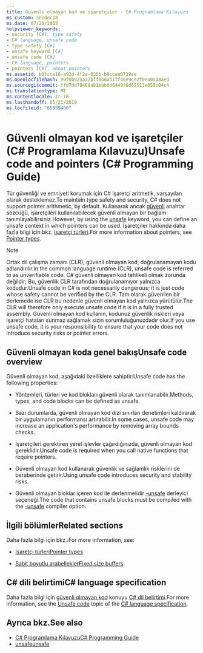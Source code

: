 ```yaml
---
title: Güvenli olmayan kod ve işaretçiler - C# Programlama Kılavuzu
ms.custom: seodec18
ms.date: 07/20/2015
helpviewer_keywords:
- security [C#], type safety
- C# language, unsafe code
- type safety [C#]
- unsafe keyword [C#]
- unsafe code [C#]
- C# language, pointers
- pointers [C#], about pointers
ms.assetid: b0fcca10-a92d-4f2a-835b-b0ccae6739ee
ms.openlocfilehash: 99f0b925a37bff8b6ab1ff46e9ce2f0ea0a38aed
ms.sourcegitcommit: ffd7dd79468a81bbb0d6449f6d65513e050c04c4
ms.translationtype: MT
ms.contentlocale: tr-TR
ms.lasthandoff: 05/21/2019
ms.locfileid: "65959486"
---
```

# <a name="unsafe-code-and-pointers-c-programming-guide"></a><span data-ttu-id="0b2c2-102">Güvenli olmayan kod ve işaretçiler (C# Programlama Kılavuzu)</span><span class="sxs-lookup"><span data-stu-id="0b2c2-102">Unsafe code and pointers (C# Programming Guide)</span></span>

<span data-ttu-id="0b2c2-103">Tür güvenliği ve emniyeti korumak için C# işaretçi aritmetik, varsayılan olarak desteklemez.</span><span class="sxs-lookup"><span data-stu-id="0b2c2-103">To maintain type safety and security, C# does not support pointer arithmetic, by default.</span></span> <span data-ttu-id="0b2c2-104">Kullanarak ancak [güvenli](../../language-reference/keywords/unsafe.md) anahtar sözcüğü, işaretçileri kullanılabilecek güvenli olmayan bir bağlam tanımlayabilirsiniz.</span><span class="sxs-lookup"><span data-stu-id="0b2c2-104">However, by using the [unsafe](../../language-reference/keywords/unsafe.md) keyword, you can define an unsafe context in which pointers can be used.</span></span> <span data-ttu-id="0b2c2-105">İşaretçiler hakkında daha fazla bilgi için bkz. [işaretçi türleri](pointer-types.md).</span><span class="sxs-lookup"><span data-stu-id="0b2c2-105">For more information about pointers, see [Pointer types](pointer-types.md).</span></span>  
  
> [!NOTE]
> <span data-ttu-id="0b2c2-106">Ortak dil çalışma zamanı (CLR), güvenli olmayan kod, doğrulanamayan kodu adlandırılır.</span><span class="sxs-lookup"><span data-stu-id="0b2c2-106">In the common language runtime (CLR), unsafe code is referred to as unverifiable code.</span></span> <span data-ttu-id="0b2c2-107">C# güvenli olmayan kod tehlikeli olmak zorunda değildir; Bu, güvenlik CLR tarafından doğrulanamıyor yalnızca kodudur.</span><span class="sxs-lookup"><span data-stu-id="0b2c2-107">Unsafe code in C# is not necessarily dangerous; it is just code whose safety cannot be verified by the CLR.</span></span> <span data-ttu-id="0b2c2-108">Tam olarak güvenilen bir derlemede ise CLR bu nedenle güvenli olmayan kod yalnızca yürütülür.</span><span class="sxs-lookup"><span data-stu-id="0b2c2-108">The CLR will therefore only execute unsafe code if it is in a fully trusted assembly.</span></span> <span data-ttu-id="0b2c2-109">Güvenli olmayan kod kullanın, kodunuz güvenlik riskleri veya işaretçi hataları sunmaz sağlamak sizin sorumluluğunuzdadır olur.</span><span class="sxs-lookup"><span data-stu-id="0b2c2-109">If you use unsafe code, it is your responsibility to ensure that your code does not introduce security risks or pointer errors.</span></span>  
  
## <a name="unsafe-code-overview"></a><span data-ttu-id="0b2c2-110">Güvenli olmayan koda genel bakış</span><span class="sxs-lookup"><span data-stu-id="0b2c2-110">Unsafe code overview</span></span>

<span data-ttu-id="0b2c2-111">Güvenli olmayan kod, aşağıdaki özelliklere sahiptir:</span><span class="sxs-lookup"><span data-stu-id="0b2c2-111">Unsafe code has the following properties:</span></span>

- <span data-ttu-id="0b2c2-112">Yöntemleri, türleri ve kod blokları güvenli olarak tanımlanabilir.</span><span class="sxs-lookup"><span data-stu-id="0b2c2-112">Methods, types, and code blocks can be defined as unsafe.</span></span>

- <span data-ttu-id="0b2c2-113">Bazı durumlarda, güvenli olmayan kod dizi sınırları denetimleri kaldırarak bir uygulamanın performansı artırabilir.</span><span class="sxs-lookup"><span data-stu-id="0b2c2-113">In some cases, unsafe code may increase an application's performance by removing array bounds checks.</span></span>

- <span data-ttu-id="0b2c2-114">İşaretçileri gerektiren yerel işlevler çağırdığınızda, güvenli olmayan kod gereklidir.</span><span class="sxs-lookup"><span data-stu-id="0b2c2-114">Unsafe code is required when you call native functions that require pointers.</span></span>

- <span data-ttu-id="0b2c2-115">Güvenli olmayan kod kullanarak güvenlik ve sağlamlık risklerini de beraberinde getirir.</span><span class="sxs-lookup"><span data-stu-id="0b2c2-115">Using unsafe code introduces security and stability risks.</span></span>

- <span data-ttu-id="0b2c2-116">Güvenli olmayan bloklar içeren kod ile derlenmelidir [-unsafe](../../language-reference/compiler-options/unsafe-compiler-option.md) derleyici seçeneği.</span><span class="sxs-lookup"><span data-stu-id="0b2c2-116">The code that contains unsafe blocks must be compiled with the [-unsafe](../../language-reference/compiler-options/unsafe-compiler-option.md) compiler option.</span></span>
  
## <a name="related-sections"></a><span data-ttu-id="0b2c2-117">İlgili bölümler</span><span class="sxs-lookup"><span data-stu-id="0b2c2-117">Related sections</span></span>

<span data-ttu-id="0b2c2-118">Daha fazla bilgi için bkz.:</span><span class="sxs-lookup"><span data-stu-id="0b2c2-118">For more information, see:</span></span>

- [<span data-ttu-id="0b2c2-119">İşaretçi türleri</span><span class="sxs-lookup"><span data-stu-id="0b2c2-119">Pointer types</span></span>](pointer-types.md)

- [<span data-ttu-id="0b2c2-120">Sabit boyutlu arabellekler</span><span class="sxs-lookup"><span data-stu-id="0b2c2-120">Fixed size buffers</span></span>](fixed-size-buffers.md)

## <a name="c-language-specification"></a><span data-ttu-id="0b2c2-121">C# dili belirtimi</span><span class="sxs-lookup"><span data-stu-id="0b2c2-121">C# language specification</span></span>

<span data-ttu-id="0b2c2-122">Daha fazla bilgi için [güvenli olmayan kod](~/_csharplang/spec/unsafe-code.md) konuyu [ C# dil belirtimi](~/_csharplang/spec/introduction.md).</span><span class="sxs-lookup"><span data-stu-id="0b2c2-122">For more information, see the [Unsafe code](~/_csharplang/spec/unsafe-code.md) topic of the [C# language specification](~/_csharplang/spec/introduction.md).</span></span>
  
## <a name="see-also"></a><span data-ttu-id="0b2c2-123">Ayrıca bkz.</span><span class="sxs-lookup"><span data-stu-id="0b2c2-123">See also</span></span>

- [<span data-ttu-id="0b2c2-124">C# Programlama Kılavuzu</span><span class="sxs-lookup"><span data-stu-id="0b2c2-124">C# Programming Guide</span></span>](../index.md)
- [<span data-ttu-id="0b2c2-125">unsafe</span><span class="sxs-lookup"><span data-stu-id="0b2c2-125">unsafe</span></span>](../../language-reference/keywords/unsafe.md)
